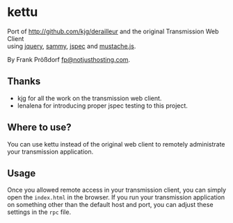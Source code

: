 # kettu

Port of http://github.com/kjg/derailleur and the original Transmission Web Client  
using [jquery](http://jquery.com), [sammy](http://github.com/quirkey/sammy), [jspec](http://github.com/visionmedia/jspec) and [mustache.js](http://github.com/janl/mustache.js).

By Frank Prößdorf <fp@notjusthosting.com>.

## Thanks 
* kjg for all the work on the transmission web client.
* lenalena for introducing proper jspec testing to this project.

## Where to use?
You can use kettu instead of the original web client to remotely administrate your transmission application.

## Usage
Once you allowed remote access in your transmission client, you can simply open the `index.html` in the browser. If you run your transmission application on something other than the default host and port, you can adjust these settings in the `rpc` file.